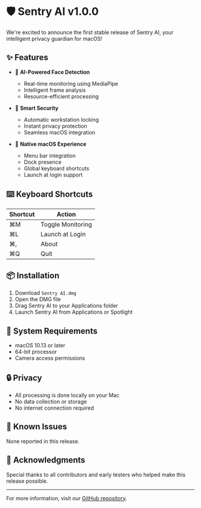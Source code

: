 # 🛡️ Sentry AI v1.0.0

We're excited to announce the first stable release of Sentry AI, your intelligent privacy guardian for macOS!

## ✨ Features

- 🤖 **AI-Powered Face Detection**
  - Real-time monitoring using MediaPipe
  - Intelligent frame analysis
  - Resource-efficient processing

- 🔐 **Smart Security**
  - Automatic workstation locking
  - Instant privacy protection
  - Seamless macOS integration

- 🍎 **Native macOS Experience**
  - Menu bar integration
  - Dock presence
  - Global keyboard shortcuts
  - Launch at login support

## ⌨️ Keyboard Shortcuts

| Shortcut | Action            |
|----------|-------------------|
| ⌘M       | Toggle Monitoring |
| ⌘L       | Launch at Login   |
| ⌘,       | About             |
| ⌘Q       | Quit              |

## 📦 Installation

1. Download `Sentry AI.dmg`
2. Open the DMG file
3. Drag Sentry AI to your Applications folder
4. Launch Sentry AI from Applications or Spotlight

## 🔧 System Requirements

- macOS 10.13 or later
- 64-bit processor
- Camera access permissions

## 🔒 Privacy

- All processing is done locally on your Mac
- No data collection or storage
- No internet connection required

## 🐛 Known Issues

None reported in this release.

## 🙏 Acknowledgments

Special thanks to all contributors and early testers who helped make this release possible.

---

For more information, visit our [GitHub repository](https://github.com/Romain-Portanguen/sentry_ai). 